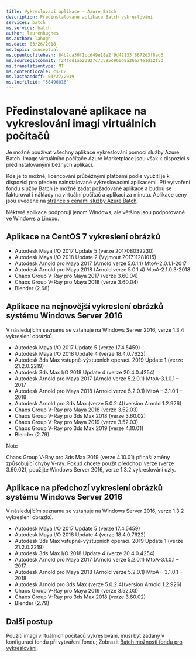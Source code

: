 ```yaml
---
title: Vykreslovací aplikace – Azure Batch
description: Předinstalované aplikace Batch vykreslování
services: batch
ms.service: batch
author: laurenhughes
ms.author: lahugh
ms.date: 03/26/2018
ms.topic: conceptual
ms.openlocfilehash: 84b2ca30f1ccd49e18e2f9d42133f8672d3f8ad6
ms.sourcegitcommit: f24fdd1ab23927c73595c960d8a26a74e1d12f5d
ms.translationtype: MT
ms.contentlocale: cs-CZ
ms.lasthandoff: 03/27/2019
ms.locfileid: "58496016"
---
```

# <a name="pre-installed-applications-on-rendering-vm-images"></a>Předinstalované aplikace na vykreslování imagí virtuálních počítačů

Je možné používat všechny aplikace vykreslování pomocí služby Azure Batch. Image virtuálního počítače Azure Marketplace jsou však k dispozici s předinstalovanými běžných aplikací.

Kde je to možné, licencování průběžnými platbami podle využití je k dispozici pro předem nainstalované vykreslovacími aplikacemi. Při vytvoření fondu služby Batch je možné zadat požadované aplikace a budou se fakturovat i náklady na virtuální počítač a aplikací za minutu. Aplikace ceny jsou uvedené na [stránce s cenami služby Azure Batch](https://azure.microsoft.com/pricing/details/batch/#graphic-rendering).

Některé aplikace podporují jenom Windows, ale většina jsou podporované ve Windows a Linuxu.

## <a name="applications-on-centos-7-rendering-images"></a>Aplikace na CentOS 7 vykreslení obrázků

* Autodesk Maya I/O 2017 Update 5 (verze 201708032230)
* Autodesk Maya I/O 2018 Update 2 (Vyjmout 201711281015)
* Autodesk Arnold pro Maya 2017 (Arnold verze 5.0.1.1) MtoA-2.0.1.1-2017
* Autodesk Arnold pro Maya 2018 (Arnold verze 5.0.1.4) MtoA-2.1.0.3-2018
* Chaos Group V-Ray pro Maya 2017 (verze 3.60.04)
* Chaos Group V-Ray pro Maya 2018 (verze 3.60.04)
* Blender (2.68)

## <a name="applications-on-latest-windows-server-2016-rendering-images"></a>Aplikace na nejnovější vykreslení obrázků systému Windows Server 2016

V následujícím seznamu se vztahuje na Windows Server 2016, verze 1.3.4 vykreslení obrázků.

* Autodesk Maya I/O 2017 Update 5 (verze 17.4.5459)
* Autodesk Maya I/O 2018 Update 4 (verze 18.4.0.7622)
* Autodesk 3ds Max vstupně-výstupních operací. 2019 Update 1 (verze 21.2.0.2219)
* Autodesk 3ds Max I/O 2018 Update 4 (verze 20.4.0.4254)
* Autodesk Arnold pro Maya 2017 (Arnold verze 5.2.0.1) MtoA-3.1.0.1 – 2017
* Autodesk Arnold pro Maya 2018 (Arnold verze 5.2.0.1) MtoA – 3.1.0.1 – 2018
* Autodesk Arnold pro 3ds Max (verze 5.0.2.4)(version Arnold 1.2.926)
* Chaos Group V-Ray pro Maya 2018 (verze 3.52.03)
* Chaos Group V-Ray pro 3ds Max 2018 (verze 3.60.02)
* Chaos Group V-Ray pro Maya 2019 (verze 3.52.03)
* Chaos Group V-Ray pro 3ds Max 2019 (verze 4.10.01)
* Blender (2.79)

> [!NOTE]
> Chaos Group V-Ray pro 3ds Max 2019 (verze 4.10.01) přináší změny způsobující chyby V-ray. Pokud chcete použít předchozí verze (verze 3.60.02), použijte Windows Server 2016, verze 1.3.2 vykreslování uzly.

## <a name="applications-on-previous-windows-server-2016-rendering-images"></a>Aplikace na předchozí vykreslení obrázků systému Windows Server 2016

V následujícím seznamu se vztahuje na Windows Server 2016, verze 1.3.2 vykreslení obrázků.

* Autodesk Maya I/O 2017 Update 5 (verze 17.4.5459)
* Autodesk Maya I/O 2018 Update 4 (verze 18.4.0.7622)  
* Autodesk 3ds Max vstupně-výstupních operací. 2019 Update 1 (verze 21.2.0.2219)
* Autodesk 3ds Max I/O 2018 Update 4 (verze 20.4.0.4254)
* Autodesk Arnold pro Maya 2017 (Arnold verze 5.2.0.1) MtoA-3.1.0.1 – 2017
* Autodesk Arnold pro Maya 2018 (Arnold verze 5.2.0.1) MtoA – 3.1.0.1 – 2018
* Autodesk Arnold pro 3ds Max (verze 5.0.2.4)(version Arnold 1.2.926)
* Chaos Group V-Ray pro Maya 2019 (verze 3.52.03)
* Chaos Group V-Ray pro 3ds Max 2018 (verze 3.60.02)
* Blender (2.79)

## <a name="next-steps"></a>Další postup

Použití imagí virtuálních počítačů vykreslování, musí být zadaný v konfiguraci fondu při vytváření fondu; Zobrazit [Batch možnosti fondu pro vykreslování](https://docs.microsoft.com/azure/batch/batch-rendering-functionality#batch-pools).